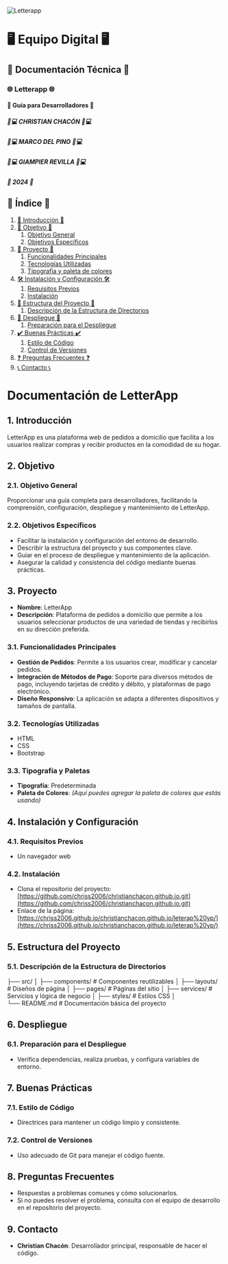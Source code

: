 ![Letterapp](imagenes/logo%20app.png)

# 🖥️ Equipo Digital 🖥️

## 📄 Documentación Técnica 📄

### 🌐 Letterapp 🌐
#### 📄 Guía para Desarrolladores 📄

##### 🧑💻 CHRISTIAN CHACÓN 🧑💻
##### 🧑💻 MARCO DEL PINO 🧑💻
##### 🧑💻 GIAMPIER REVILLA 🧑💻
##### 📅 2024 📅

## 📑 Índice 📑
1. [📄 Introducción 📄](#📄-introducción-📄)
2. [🎯 Objetivo 🎯](#🎯-objetivo-🎯)
   1. [Objetivo General](#objetivo-general)
   2. [Objetivos Específicos](#objetivos-específicos)
3. [🚀 Proyecto 🚀](#🚀-proyecto-🚀)
   1. [Funcionalidades Principales](#funcionalidades-principales)
   2. [Tecnologías Utilizadas](#público-objetivo)
   3. [Tipografia y paleta de colores](#Tipogracia-paleta-de-colores)
4. [🛠️ Instalación y Configuración 🛠️](#🛠️-instalación-y-configuración-🛠️)
   1. [Requisitos Previos](#requisitos-previos)
   2. [Instalación](#instalación)
5. [📂 Estructura del Proyecto 📂](#📂-estructura-del-proyecto-📂)
   1. [Descripción de la Estructura de Directorios](#descripción-de-la-estructura-de-directorios)
6. [🚀 Despliegue 🚀](#🚀-despliegue-🚀)
   1. [Preparación para el Despliegue](#preparación-para-el-despliegue)
7. [✔️ Buenas Prácticas ✔️](#✔️-buenas-prácticas-✔️)
   1. [Estilo de Código](#estilo-de-código)
   2. [Control de Versiones](#control-de-versiones)
8. [❓ Preguntas Frecuentes ❓](#❓-preguntas-frecuentes-❓)
9. [📞 Contacto 📞](#📞-contacto-📞)


# Documentación de LetterApp

## 1. Introducción
LetterApp es una plataforma web de pedidos a domicilio que facilita a los usuarios realizar compras y recibir productos en la comodidad de su hogar.

## 2. Objetivo

### 2.1. Objetivo General
Proporcionar una guía completa para desarrolladores, facilitando la comprensión, configuración, despliegue y mantenimiento de LetterApp.

### 2.2. Objetivos Específicos
- Facilitar la instalación y configuración del entorno de desarrollo.
- Describir la estructura del proyecto y sus componentes clave.
- Guiar en el proceso de despliegue y mantenimiento de la aplicación.
- Asegurar la calidad y consistencia del código mediante buenas prácticas.

## 3. Proyecto

- **Nombre**: LetterApp
- **Descripción**: Plataforma de pedidos a domicilio que permite a los usuarios seleccionar productos de una variedad de tiendas y recibirlos en su dirección preferida.

### 3.1. Funcionalidades Principales
- **Gestión de Pedidos**: Permite a los usuarios crear, modificar y cancelar pedidos.
- **Integración de Métodos de Pago**: Soporte para diversos métodos de pago, incluyendo tarjetas de crédito y débito, y plataformas de pago electrónico.
- **Diseño Responsivo**: La aplicación se adapta a diferentes dispositivos y tamaños de pantalla.

### 3.2. Tecnologías Utilizadas
- HTML
- CSS
- Bootstrap

### 3.3. Tipografía y Paletas
- **Tipografía**: Predeterminada
- **Paleta de Colores**: *(Aquí puedes agregar la paleta de colores que estás usando)*

## 4. Instalación y Configuración

### 4.1. Requisitos Previos
- Un navegador web

### 4.2. Instalación
- Clona el repositorio del proyecto:
  [https://github.com/chriss2006/christianchacon.github.io.git](https://github.com/chriss2006/christianchacon.github.io.git)
- Enlace de la página:
  [https://chriss2006.github.io/christianchacon.github.io/leterap%20yp/](https://chriss2006.github.io/christianchacon.github.io/leterap%20yp/)

## 5. Estructura del Proyecto
### 5.1. Descripción de la Estructura de Directorios
├── src/
│   ├── components/          # Componentes reutilizables
│   ├── layouts/             # Diseños de página
│   ├── pages/               # Páginas del sitio
│   ├── services/            # Servicios y lógica de negocio
│   ├── styles/              # Estilos CSS
│   
└── README.md                # Documentación básica del proyecto

## 6. Despliegue

### 6.1. Preparación para el Despliegue
- Verifica dependencias, realiza pruebas, y configura variables de entorno.

## 7. Buenas Prácticas

### 7.1. Estilo de Código
- Directrices para mantener un código limpio y consistente.

### 7.2. Control de Versiones
- Uso adecuado de Git para manejar el código fuente.

## 8. Preguntas Frecuentes
- Respuestas a problemas comunes y cómo solucionarlos.
- Si no puedes resolver el problema, consulta con el equipo de desarrollo en el repositorio del proyecto.

## 9. Contacto
- **Christian Chacón**: Desarrollador principal, responsable de hacer el código.
